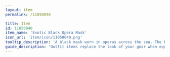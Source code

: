 ```yaml
---
layout: item
permalink: /11050040

title: Item
id: 11050040
item_name: 'Exotic Black Opera Mask'
icon_url: 'item/icon/11050040.png'
tooltip_description: 'A black mask worn in operas across the sea. The black hue fills you with a sense of gravity.'
guide_description: 'Outfit items replace the look of your gear when equipped.'
---
```

